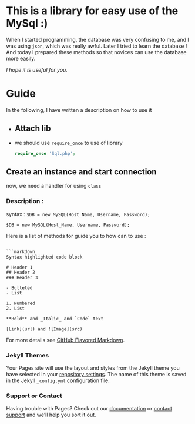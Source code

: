 # This is a library for easy use of the MySql :)
When I started programming, the database was very confusing to me, and I was using `json`, which was really awful.
Later I tried to learn the database !
And today I prepared these methods so that novices can use the database more easily.

_I hope it is useful for you._


# Guide
In the following, I have written a description on how to use it

- ## Attach lib
 - we should use `require_once` to use of library
    ```php
    require_once 'Sql.php';
    ```

## Create an instance and start connection
now, we need a handler for using `class`
### Description :
syntax : `$DB = new MySQL(Host_Name, Username, Password);`

```
$DB = new MySQL(Host_Name, Username, Password);
```

Here is a list of methods for guide you to how can to use :


```

```markdown
Syntax highlighted code block

# Header 1
## Header 2
### Header 3

- Bulleted
- List

1. Numbered
2. List

**Bold** and _Italic_ and `Code` text

[Link](url) and ![Image](src)
```

For more details see [GitHub Flavored Markdown](https://guides.github.com/features/mastering-markdown/).

### Jekyll Themes

Your Pages site will use the layout and styles from the Jekyll theme you have selected in your [repository settings](https://github.com/SylixTeam/MySql/settings). The name of this theme is saved in the Jekyll `_config.yml` configuration file.

### Support or Contact

Having trouble with Pages? Check out our [documentation](https://docs.github.com/categories/github-pages-basics/) or [contact support](https://support.github.com/contact) and we’ll help you sort it out.
